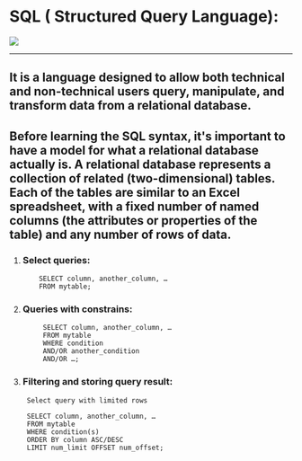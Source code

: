 # SQL ( Structured Query Language):
![](https://th.bing.com/th/id/R666f61f55cd1fb1c57e9877b15463555?rik=EdgotAmkIp7nYQ&riu=http%3a%2f%2fcontent.wisestep.com%2fwp-content%2fuploads%2f2014%2f10%2fsql.gif&ehk=AZmV5ibMAXbhbGOeKzAF2kUv4r9D%2fP%2bjIq%2fOfrhRSbs%3d&risl=&pid=ImgRaw)


-----

## It is a language designed to allow both technical and non-technical users query, manipulate, and transform data from a relational database.
## Before learning the SQL syntax, it's important to have a model for what a relational database actually is. A relational database represents a collection of related (two-dimensional) tables. Each of the tables are similar to an Excel spreadsheet, with a fixed number of named columns (the attributes or properties of the table) and any number of rows of data.
1. ### Select queries:
           SELECT column, another_column, …
           FROM mytable;

2. ### Queries with constrains:
            SELECT column, another_column, …
            FROM mytable
            WHERE condition
            AND/OR another_condition
            AND/OR …; 

3. ### Filtering and storing query result:
        Select query with limited rows

        SELECT column, another_column, …
        FROM mytable
        WHERE condition(s)
        ORDER BY column ASC/DESC
        LIMIT num_limit OFFSET num_offset;

